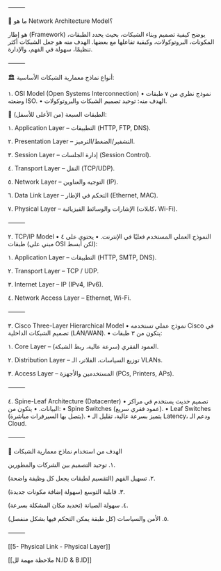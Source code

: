 ⸻

📌 ما هو Network Architecture Model؟

هو إطار (Framework) يوضح كيفية تصميم وبناء الشبكات، بحيث يحدد الطبقات، المكونات، البروتوكولات، وكيفية تفاعلها مع بعضها. الهدف منه هو جعل الشبكات أكثر تنظيمًا، سهولة في الفهم، والإدارة.

⸻

🏛️ أنواع نماذج معمارية الشبكات الأساسية:

١. OSI Model (Open Systems Interconnection) • نموذج نظري من ٧ طبقات وضعته ISO. • الهدف منه: توحيد تصميم الشبكات والبروتوكولات.

🔹 الطبقات السبعة (من الأعلى للأسفل):

١. Application Layer – التطبيقات (HTTP, FTP, DNS).

٢. Presentation Layer – التشفير/الضغط/الترميز.

٣. Session Layer – إدارة الجلسات (Session Control).

٤. Transport Layer – النقل (TCP/UDP).

٥. Network Layer – التوجيه والعناوين (IP).

٦. Data Link Layer – التحكم في الإطار (Ethernet, MAC).

٧. Physical Layer – الإشارات والوسائط الفيزيائية (كابلات، Wi-Fi).

⸻

٢. TCP/IP Model • النموذج العملي المستخدم فعليًا في الإنترنت. • يحتوي على ٤ طبقات (مبني على OSI لكن أبسط):

١. Application Layer – التطبيقات (HTTP, SMTP, DNS).

٢. Transport Layer – TCP / UDP.

٣. Internet Layer – IP (IPv4, IPv6).

٤. Network Access Layer – Ethernet, Wi-Fi.

⸻

٣. Cisco Three-Layer Hierarchical Model • نموذج عملي تستخدمه Cisco في تصميم الشبكات الداخلية (LAN/WAN). • يتكون من ٣ طبقات:

١. Core Layer – العمود الفقري (سرعة عالية، ربط الشبكة).

٢. Distribution Layer – توزيع السياسات، الفلاتر، الـ VLANs.

٣. Access Layer – المستخدمين والأجهزة (PCs, Printers, APs).

⸻

٤. Spine-Leaf Architecture (Datacenter) • تصميم حديث يستخدم في مراكز البيانات. • يتكون من: • Spine Switches (عمود فقري سريع). • Leaf Switches (يتصل بها السيرفرات مباشرة). • يتميز بسرعة عالية، تقليل الـ Latency، ودعم الـ Cloud.

⸻

🎯 الهدف من استخدام نماذج معمارية الشبكات

١. توحيد التصميم بين الشركات والمطورين.

٢. تسهيل الفهم (التقسيم لطبقات يجعل كل وظيفة واضحة).

٣. قابلية التوسع (سهولة إضافة مكونات جديدة).

٤. سهولة الصيانة (تحديد مكان المشكلة بسرعة).

٥. الأمن والسياسات (كل طبقة يمكن التحكم فيها بشكل منفصل).

⸻

[[5- Physical Link - Physical Layer]]

[[ملاحظة مهمة لل N.ID & B.ID]]